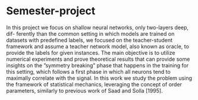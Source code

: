 # Semester-project
In this project we focus on shallow neural networks, only two-layers deep, dif-
ferently than the common setting in which models are trained on datasets with
predefined labels, we focused on the teacher-student framework and assume a
teacher network model, also known as oracle, to provide the labels for given
instances. The main objective is to utilize numerical experiments and prove
theoretical results that can provide some insights on the ”symmetry breaking”
phase that happens in the training for this setting, which follows a first phase
in which all neurons tend to maximally correlate with the signal. In this work
we study the problem using the framework of statistical mechanics, leveraging
the concept of order parameters, similarly to previous work of Saad and Solla
[1995].
